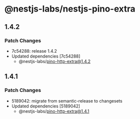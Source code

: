 # @nestjs-labs/nestjs-pino-extra

## 1.4.2

### Patch Changes

- 7c54288: release 1.4.2
- Updated dependencies [7c54288]
  - @nestjs-labs/pino-http-extra@1.4.2

## 1.4.1

### Patch Changes

- 5189042: migrate from semantic-release to changesets
- Updated dependencies [5189042]
  - @nestjs-labs/pino-http-extra@1.4.1
